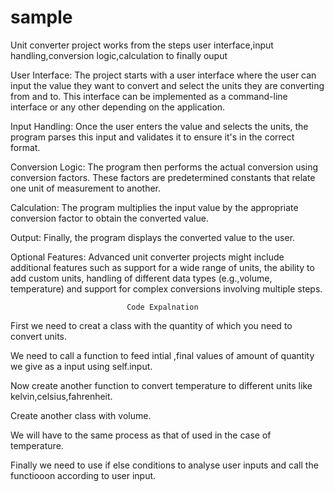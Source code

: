 # sample

Unit converter project works from the steps user interface,input handling,conversion logic,calculation to finally ouput

User Interface: The project starts with a user interface where the user can input the value they want to convert and select the units they are converting from and to. This interface can be implemented as a command-line interface or any other depending on the application.

Input Handling: Once the user enters the value and selects the units, the program parses this input and validates it to ensure it's in the correct format.

Conversion Logic: The program then performs the actual conversion using conversion factors. These factors are predetermined constants that relate one unit of measurement to another.

Calculation: The program multiplies the input value by the appropriate conversion factor to obtain the converted value.

Output: Finally, the program displays the converted value to the user.

Optional Features: Advanced unit converter projects might include additional features such as support for a wide range of units, the ability to add custom units, handling of different data types (e.g.,volume, temperature) and support for complex conversions involving multiple steps.
                              
                              Code Expalnation
                              
First we need to creat a class with the quantity of which you need to convert units.

We need to call a function to feed intial ,final values of amount of quantity we give as a input using self.input.

Now create another function to convert temperature to different units like kelvin,celsius,fahrenheit.

Create another class with volume.

We will have to the same process as that of used in the case of temperature.

Finally we need to use if else conditions to analyse user inputs and call the functiooon according to user input. 
